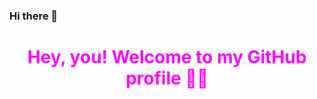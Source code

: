 ### Hi there 👋
<style type="text/css">
  h1, p {
    text-align: center;
    color: fuchsia;
  }
</style>

<h1>Hey, you! Welcome to my GitHub profile 🐙😸</h1>


<!--
**nichelicorn/nichelicorn** is a ✨ _special_ ✨ repository because its `README.md` (this file) appears on your GitHub profile.

Here are some ideas to get you started:

- 🔭 I’m currently working on ...
- 🌱 I’m currently learning ...
- 👯 I’m looking to collaborate on ...
- 🤔 I’m looking for help with ...
- 💬 Ask me about ...
- 📫 How to reach me: ...
- 😄 Pronouns: ...
- ⚡ Fun fact: ...
-->
